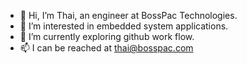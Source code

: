- 👋 Hi, I’m Thai, an engineer at BossPac Technologies.
- 👀 I’m interested in embedded system applications. 
- 🌱 I’m currently exploring github work flow.
- 📫 I can be reached at thai@bosspac.com

<!---
thai-bosspac/thai-bosspac is a ✨ special ✨ repository because its `README.md` (this file) appears on your GitHub profile.
You can click the Preview link to take a look at your changes.
--->

